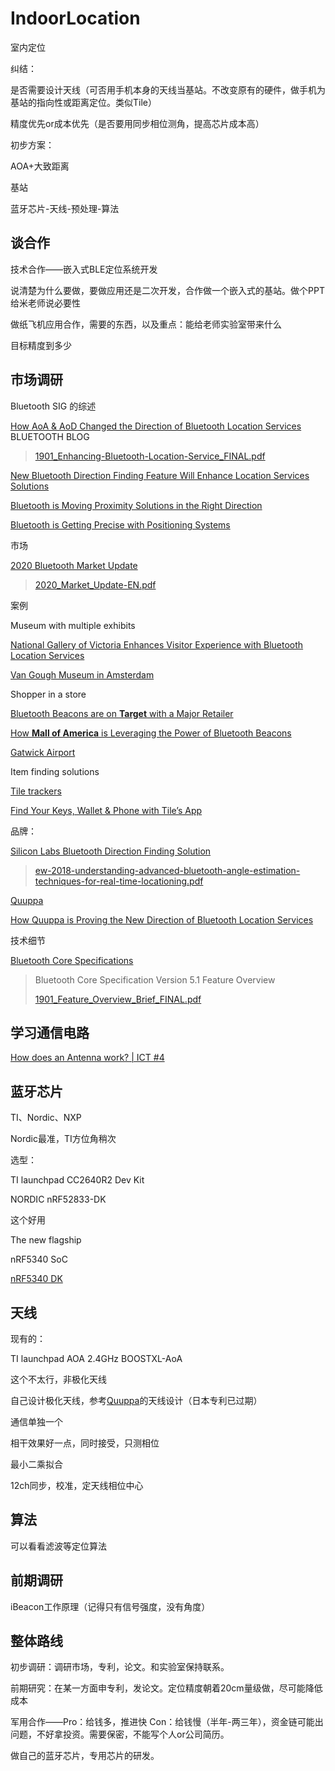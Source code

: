 # IndoorLocation
室内定位



纠结：

是否需要设计天线（可否用手机本身的天线当基站。不改变原有的硬件，做手机为基站的指向性或距离定位。类似Tile）

精度优先or成本优先（是否要用同步相位测角，提高芯片成本高）



初步方案：

AOA+大致距离



基站

蓝牙芯片-天线-预处理-算法



## 谈合作

技术合作——嵌入式BLE定位系统开发

说清楚为什么要做，要做应用还是二次开发，合作做一个嵌入式的基站。做个PPT给米老师说必要性

做纸飞机应用合作，需要的东西，以及重点：能给老师实验室带来什么

目标精度到多少

## 市场调研



Bluetooth SIG 的综述

[How AoA & AoD Changed the Direction of Bluetooth Location Services](https://www.bluetooth.com/blog/new-aoa-aod-bluetooth-capabilities/) BLUETOOTH BLOG

>  [1901_Enhancing-Bluetooth-Location-Service_FINAL.pdf](1901_Enhancing-Bluetooth-Location-Service_FINAL.pdf) 

[New Bluetooth Direction Finding Feature Will Enhance Location Services Solutions](https://www.bluetooth.com/blog/new-direction-finding-feature/)

[Bluetooth is Moving Proximity Solutions in the Right Direction](https://www.bluetooth.com/blog/bluetooth-proximity-solutions/)

[Bluetooth is Getting Precise with Positioning Systems](https://www.bluetooth.com/blog/bluetooth-positioning-systems/)



市场

[2020 Bluetooth Market Update](https://www.bluetooth.com/bluetooth-resources/2020-bmu/?utm_campaign=bmu&utm_source=internal&utm_medium=web&utm_content=2020bmu-resourcepopup)

>  [2020_Market_Update-EN.pdf](2020_Market_Update-EN.pdf) 



案例

Museum with multiple exhibits

[National Gallery of Victoria Enhances Visitor Experience with Bluetooth Location Services](https://www.bluetooth.com/blog/ngv-bluetooth-location-services/)

[Van Gough Museum in Amsterdam](https://blog.bluetooth.com/smart-building-use-cases?utm_campaign=location-services&utm_source=internal&utm_medium=blog&utm_content=bluetooth-proximity-solutions)

Shopper in a store

[Bluetooth Beacons are on **Target** with a Major Retailer](https://www.bluetooth.com/blog/bluetooth-beacons-are-on-target-with-a-major-retailer/)

[How **Mall of America** is Leveraging the Power of Bluetooth Beacons](https://blog.bluetooth.com/mall-of-america?utm_campaign=location-services&utm_source=internal&utm_medium=blog&utm_content=AoA-AoD-direction-finding)

[Gatwick Airport](https://blog.bluetooth.com/a-new-way-to-navigate?utm_campaign=location-services&utm_source=internal&utm_medium=blog&utm_content=bluetooth-positioning-systems)

Item finding solutions

[Tile trackers](https://www.theverge.com/circuitbreaker/2018/10/2/17924312/tile-mate-pro-premium-subscription-launch-battery-range-price)

[Find Your Keys, Wallet & Phone with Tile’s App](https://www.thetileapp.com/en-us/)



品牌：

[Silicon Labs Bluetooth Direction Finding Solution](https://www.silabs.com/products/wireless/learning-center/bluetooth/bluetooth-direction-finding)

>  [ew-2018-understanding-advanced-bluetooth-angle-estimation-techniques-for-real-time-locationing.pdf](ew-2018-understanding-advanced-bluetooth-angle-estimation-techniques-for-real-time-locationing.pdf) 

[Quuppa](http://www.quuppa.com/)

[How Quuppa is Proving the New Direction of Bluetooth Location Services](https://www.bluetooth.com/blog/how-quuppa-is-proving-the-new-direction-of-bluetooth-location-services-and-remote-sensing-and-monitoring/)



技术细节

[Bluetooth Core Specifications](https://www.bluetooth.com/specifications/bluetooth-core-specification/)

> Bluetooth Core Specification Version 5.1 Feature Overview
>
>  [1901_Feature_Overview_Brief_FINAL.pdf](1901_Feature_Overview_Brief_FINAL.pdf) 

## 学习通信电路

[How does an Antenna work? | ICT #4](https://www.youtube.com/watch?v=ZaXm6wau-jc) 



## 蓝牙芯片

TI、Nordic、NXP

Nordic最准，TI方位角稍次

选型：

TI launchpad CC2640R2 Dev Kit

NORDIC nRF52833-DK

这个好用



The new flagship

nRF5340 SoC

[nRF5340 DK](https://www.nordicsemi.com/Software-and-tools/Development-Kits/nRF5340-DK)



## 天线

现有的：

TI launchpad AOA 2.4GHz BOOSTXL-AoA  

这个不太行，非极化天线

自己设计极化天线，参考[Quuppa](https://quuppa.cn/)的天线设计（日本专利已过期）



通信单独一个

相干效果好一点，同时接受，只测相位

最小二乘拟合

12ch同步，校准，定天线相位中心

## 算法

可以看看滤波等定位算法



## 前期调研

iBeacon工作原理（记得只有信号强度，没有角度）



## 整体路线

初步调研：调研市场，专利，论文。和实验室保持联系。

前期研究：在某一方面申专利，发论文。定位精度朝着20cm量级做，尽可能降低成本

军用合作——Pro：给钱多，推进快	Con：给钱慢（半年-两三年），资金链可能出问题，不好拿投资。需要保密，不能写个人or公司简历。

做自己的蓝牙芯片，专用芯片的研发。